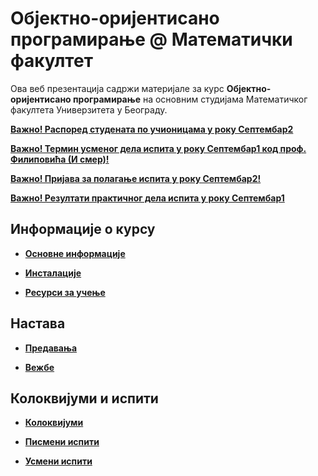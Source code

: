 # Објектно-оријентисано програмирање @ Математички факултет

Ова веб презентација садржи материјале за курс **Објектно-оријентисано програмирање** на основним студијама Математичког факултета Универзитета у Београду.

**[Важно! Распоред студената по учионицама у року Септембар2](/pismeni-ispiti/info/README.md)** 

**[Важно! Термин усменог дела испита у року Септембар1 код проф. Филиповића (И смер)!](/usmeni-ispiti/info/README.md)** 

**[Важно! Пријава за полагање испита у року Септембар2!](/pismeni-ispiti/info/README.md)**

**[Важно! Резултати практичног дела испита у року Септембар1](/pismeni-ispiti/info/README.md)**

<!-- **[Важно! Распоред студената по учионицама у року Септембар1](/pismeni-ispiti/info/README.md)** -->



## Информације о курсу

* **[Основне информације](/informacije/README.md)**

* **[Инсталације](/INSTALACIJE.md)**

* **[Ресурси за учење](/RESURSI-ZA-UCENJE.md)**

## Настава

* **[Предавања](/predavanja/README.md)**

* **[Вежбе](/vezbe/README.md)**

## Колоквијуми и испити

* **[Колоквијуми](/kolokvijumi/README.md)**

* **[Писмени испити](/pismeni-ispiti/README.md)**

* **[Усмени испити](/usmeni-ispiti/README.md)**
